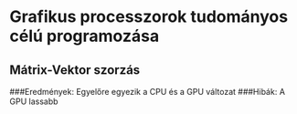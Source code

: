 # Grafikus processzorok tudományos célú programozása
## Mátrix-Vektor szorzás
###Eredmények:
Egyelőre egyezik a CPU és a GPU változat
###Hibák:
A GPU lassabb
